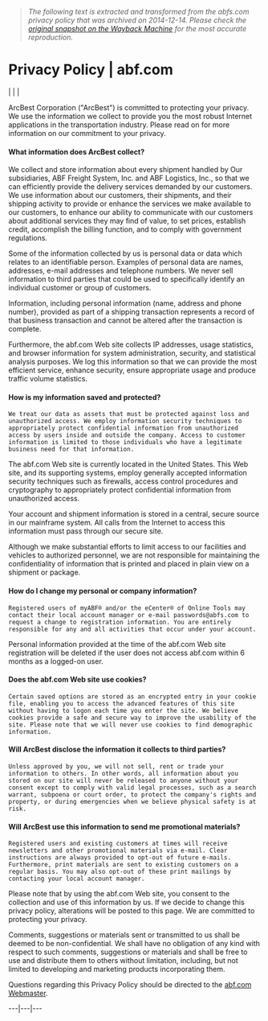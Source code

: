 > *The following text is extracted and transformed from the abfs.com privacy policy that was archived on 2014-12-14. Please check the [original snapshot on the Wayback Machine](https://web.archive.org/web/20141214194953id_/http%3A//www.abfs.com/privacy.asp) for the most accurate reproduction.*

# Privacy Policy | abf.com

[](https://web.archive.org/)  
  
|  |  | 

ArcBest Corporation ("ArcBest") is committed to protecting your privacy. We use the information we collect to provide you the most robust Internet applications in the transportation industry. Please read on for more information on our commitment to your privacy.

#### What information does ArcBest collect?

    

We collect and store information about every shipment handled by Our subsidiaries, ABF Freight System, Inc. and ABF Logistics, Inc., so that we can efficiently provide the delivery services demanded by our customers. We use information about our customers, their shipments, and their shipping activity to provide or enhance the services we make available to our customers, to enhance our ability to communicate with our customers about additional services they may find of value, to set prices, establish credit, accomplish the billing function, and to comply with government regulations.

Some of the information collected by us is personal data or data which relates to an identifiable person. Examples of personal data are names, addresses, e-mail addresses and telephone numbers. We never sell information to third parties that could be used to specifically identify an individual customer or group of customers.

Information, including personal information (name, address and phone number), provided as part of a shipping transaction represents a record of that business transaction and cannot be altered after the transaction is complete.

Furthermore, the abf.com Web site collects IP addresses, usage statistics, and browser information for system administration, security, and statistical analysis purposes. We log this information so that we can provide the most efficient service, enhance security, ensure appropriate usage and produce traffic volume statistics. 

#### How is my information saved and protected?

    We treat our data as assets that must be protected against loss and unauthorized access. We employ information security techniques to appropriately protect confidential information from unauthorized access by users inside and outside the company. Access to customer information is limited to those individuals who have a legitimate business need for that information.

The abf.com Web site is currently located in the United States. This Web site, and its supporting systems, employ generally accepted information security techniques such as firewalls, access control procedures and cryptography to appropriately protect confidential information from unauthorized access.

Your account and shipment information is stored in a central, secure source in our mainframe system. All calls from the Internet to access this information must pass through our secure site.

Although we make substantial efforts to limit access to our facilities and vehicles to authorized personnel, we are not responsible for maintaining the confidentiality of information that is printed and placed in plain view on a shipment or package. 

#### How do I change my personal or company information?

    Registered users of myABF® and/or the eCenter® of Online Tools may contact their local account manager or e-mail passwords@abfs.com to request a change to registration information. You are entirely responsible for any and all activities that occur under your account.

Personal information provided at the time of the abf.com Web site registration will be deleted if the user does not access abf.com within 6 months as a logged-on user. 

#### Does the abf.com Web site use cookies?

    Certain saved options are stored as an encrypted entry in your cookie file, enabling you to access the advanced features of this site without having to logon each time you enter the site. We believe cookies provide a safe and secure way to improve the usability of the site. Please note that we will never use cookies to find demographic information. 

#### Will ArcBest disclose the information it collects to third parties?

    Unless approved by you, we will not sell, rent or trade your information to others. In other words, all information about you stored on our site will never be released to anyone without your consent except to comply with valid legal processes, such as a search warrant, subpoena or court order, to protect the company's rights and property, or during emergencies when we believe physical safety is at risk. 

#### Will ArcBest use this information to send me promotional materials?

    Registered users and existing customers at times will receive newsletters and other promotional materials via e-mail. Clear instructions are always provided to opt-out of future e-mails. Furthermore, print materials are sent to existing customers on a regular basis. You may also opt-out of these print mailings by contacting your local account manager. 

Please note that by using the abf.com Web site, you consent to the collection and use of this information by us. If we decide to change this privacy policy, alterations will be posted to this page. We are committed to protecting your privacy.

Comments, suggestions or materials sent or transmitted to us shall be deemed to be non-confidential. We shall have no obligation of any kind with respect to such comments, suggestions or materials and shall be free to use and distribute them to others without limitation, including, but not limited to developing and marketing products incorporating them.

Questions regarding this Privacy Policy should be directed to the [abf.com Webmaster](mailto:webmaster@abfs.com).  
  
---|---|---
